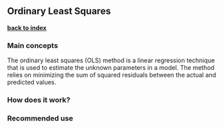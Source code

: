 ## Ordinary Least Squares


**[back to index](https://github.com/mlfa03/MLOPs/blob/main/README.md)**

### Main concepts 
The ordinary least squares (OLS) method is a linear regression technique that is used to estimate the unknown parameters in a model. The method relies on minimizing the sum of squared residuals between the actual and predicted values.

### How does it work?


### Recommended use
